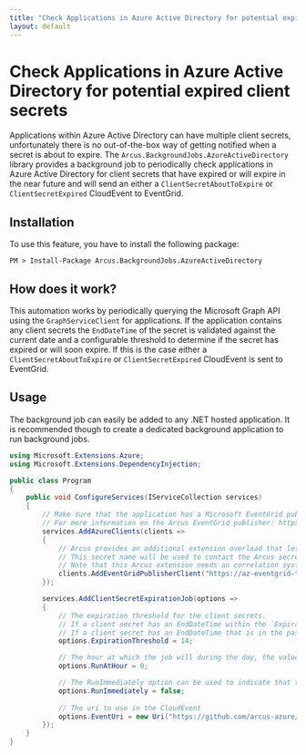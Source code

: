 ```yaml
---
title: "Check Applications in Azure Active Directory for potential expired client secrets"
layout: default
---
```


# Check Applications in Azure Active Directory for potential expired client secrets

Applications within Azure Active Directory can have multiple client secrets, unfortunately there is no out-of-the-box way of getting notified when a secret is about to expire. 
The `Arcus.BackgroundJobs.AzureActiveDirectory` library provides a background job to periodically check applications in Azure Active Directory for client secrets that have expired or will expire in the near future and will send an either a `ClientSecretAboutToExpire` or `ClientSecretExpired` CloudEvent to EventGrid.

## Installation

To use this feature, you have to install the following package:

```shell
PM > Install-Package Arcus.BackgroundJobs.AzureActiveDirectory
```

## How does it work?

This automation works by periodically querying the Microsoft Graph API using the `GraphServiceClient` for applications. If the application contains any client secrets the `EndDateTime` of the secret is validated against the current date and a configurable threshold to determine if the secret has expired or will soon expire.
If this is the case either a `ClientSecretAboutToExpire` or `ClientSecretExpired` CloudEvent is sent to EventGrid.

## Usage

The background job can easily be added to any .NET hosted application. It is recommended though to create a dedicated background application to run background jobs.

```csharp
using Microsoft.Extensions.Azure;
using Microsoft.Extensions.DependencyInjection;

public class Program
{
    public void ConfigureServices(IServiceCollection services)
    {
        // Make sure that the application has a Microsoft EventGrid publisher client configured to where the CloudEvents are sent to.
        // For more information on the Arcus EventGrid publisher: https://eventgrid.arcus-azure.net/Features/publishing-events.
        services.AddAzureClients(clients =>
        {
            // Arcus provides an additional extension overload that lets us pass-in a secret name instead of the authentication key directly.
            // This secret name will be used to contact the Arcus secret store to retrieve the authentication key. (more info: https://security.arcus-azure.net/features/secret-store)
            // Note that this Arcus extension needs an correlation system to configure service-to-service correlation. This is by default available in Arcus HTTP middleware and Messaging components (more info: https://observability.arcus-azure.net/Features/correlation).
            clients.AddEventGridPublisherClient("https://az-eventgrid-topic-endpoint", "Authentication.Key.Secret.Name");
        });

        services.AddClientSecretExpirationJob(options => 
        {
            // The expiration threshold for the client secrets. 
            // If a client secret has an EndDateTime within the `ExpirationThreshold` a `ClientSecretAboutToExpire` CloudEvent is used.
            // If a client secret has an EndDateTime that is in the past a `ClientSecretExpired` event is used.
            options.ExpirationThreshold = 14;

            // The hour at which the job will during the day, the value can range from 0 to 23
            options.RunAtHour = 0;

            // The RunImmediately option can be used to indicate that the job should run immediately
            options.RunImmediately = false;
            
            // The uri to use in the CloudEvent
            options.EventUri = new Uri("https://github.com/arcus-azure/arcus.backgroundjobs");
        });
    }
}
```